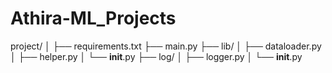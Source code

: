 # Athira-ML_Projects
project/
│
├── requirements.txt
├── main.py
├── lib/
│   ├── dataloader.py
│   ├── helper.py
│   └── __init__.py
├── log/
│   ├── logger.py
│   └── __init__.py
